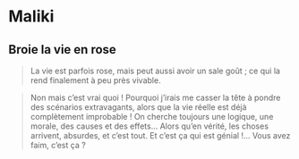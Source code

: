 Maliki
======

Broie la vie en rose
--------------------

> La vie est parfois rose, mais peut aussi avoir un sale goût ; ce qui la rend
> finalement à peu près vivable.

> Non mais c’est vrai quoi !  Pourquoi j’irais me casser la tête à pondre des
> scénarios extravagants, alors que la vie réelle est déjà complètement improbable
> !  On cherche toujours une logique, une morale, des causes et des effets…  Alors
> qu’en vérité, les choses arrivent, absurdes, et c’est tout.  Et c’est ça qui est
> génial !…  Vous avez faim, c’est ça ?
